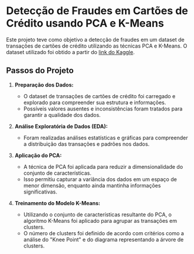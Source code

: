 # Detecção de Fraudes em Cartões de Crédito usando PCA e K-Means

Este projeto teve como objetivo a detecção de fraudes em um dataset de transações de cartões de crédito utilizando as técnicas PCA e K-Means. O dataset utilizado foi obtido a partir do [link do Kaggle](https://www.kaggle.com/datasets/arjunbhasin2013/ccdata).

## Passos do Projeto

1. **Preparação dos Dados:**
   - O dataset de transações de cartões de crédito foi carregado e explorado para compreender sua estrutura e informações.
   - Possíveis valores ausentes e inconsistências foram tratados para garantir a qualidade dos dados.

2. **Análise Exploratória de Dados (EDA):**
   - Foram realizadas análises estatísticas e gráficas para compreender a distribuição das transações e padrões nos dados.

3. **Aplicação do PCA:**
   - A técnica de PCA foi aplicada para reduzir a dimensionalidade do conjunto de características.
   - Isso permitiu capturar a variância dos dados em um espaço de menor dimensão, enquanto ainda mantinha informações significativas.

4. **Treinamento do Modelo K-Means:**
   - Utilizando o conjunto de características resultante do PCA, o algoritmo K-Means foi aplicado para agrupar as transações em clusters.
   - O número de clusters foi definido de acordo com critérios como a análise do "Knee Point" e do diagrama representando a árvore de clusters.
